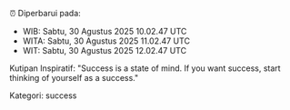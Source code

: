 ⏰ Diperbarui pada:
- WIB: Sabtu, 30 Agustus 2025 10.02.47 UTC
- WITA: Sabtu, 30 Agustus 2025 11.02.47 UTC
- WIT: Sabtu, 30 Agustus 2025 12.02.47 UTC

Kutipan Inspiratif:
"Success is a state of mind. If you want success, start thinking of yourself as a success."


Kategori: success

